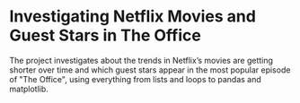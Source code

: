 
# Investigating Netflix Movies and Guest Stars in The Office

The project investigates about the trends in Netflix’s movies are getting shorter over time and which guest stars appear in the most popular episode of "The Office", using everything from lists and loops to pandas and matplotlib.
